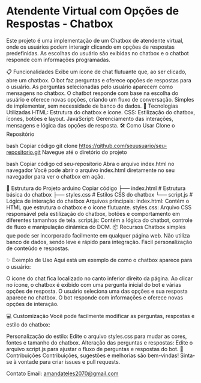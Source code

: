 # Atendente Virtual com Opções de Respostas - Chatbox
Este projeto é uma implementação de um Chatbox de atendente virtual, onde os usuários podem interagir clicando em opções de respostas predefinidas. As escolhas do usuário são exibidas no chatbox e o chatbot responde com informações programadas.

📋 Funcionalidades
Exibe um ícone de chat flutuante que, ao ser clicado, abre um chatbox.
O bot faz perguntas e oferece opções de respostas para o usuário.
As perguntas selecionadas pelo usuário aparecem como mensagens no chatbox.
O chatbot responde com base na escolha do usuário e oferece novas opções, criando um fluxo de conversação.
Simples de implementar, sem necessidade de banco de dados.
🚀 Tecnologias Utilizadas
HTML: Estrutura do chatbox e ícone.
CSS: Estilização do chatbox, ícones, botões e layout.
JavaScript: Gerenciamento das interações, mensagens e lógica das opções de resposta.
🛠️ Como Usar
Clone o Repositório

bash
Copiar código
git clone https://github.com/seuusuario/seu-repositorio.git
Navegue até o diretório do projeto

bash
Copiar código
cd seu-repositorio
Abra o arquivo index.html no navegador Você pode abrir o arquivo index.html diretamente no seu navegador para ver o chatbox em ação.

📂 Estrutura do Projeto
arduino
Copiar código
├── index.html       # Estrutura básica do chatbox
├── styles.css       # Estilos CSS do chatbox
└── script.js        # Lógica de interação do chatbox
Arquivos principais:
index.html: Contém o HTML que estrutura o chatbox e o ícone flutuante.
styles.css: Arquivo CSS responsável pela estilização do chatbox, botões e comportamento em diferentes tamanhos de tela.
script.js: Contém a lógica do chatbot, controle de fluxo e manipulação dinâmica do DOM.
📦 Recursos
Chatbox simples que pode ser incorporado facilmente em qualquer página web.
Não utiliza banco de dados, sendo leve e rápido para integração.
Fácil personalização de conteúdo e respostas.

✨ Exemplo de Uso
Aqui está um exemplo de como o chatbox aparece para o usuário:

O ícone do chat fica localizado no canto inferior direito da página.
Ao clicar no ícone, o chatbox é exibido com uma pergunta inicial do bot e várias opções de resposta.
O usuário seleciona uma das opções e sua resposta aparece no chatbox.
O bot responde com informações e oferece novas opções de interação.

💻 Customização
Você pode facilmente modificar as perguntas, respostas e estilo do chatbox:

Personalização do estilo: Edite o arquivo styles.css para mudar as cores, fontes e tamanho do chatbox.
Alteração das perguntas e respostas: Edite o arquivo script.js para ajustar o fluxo de perguntas e respostas do bot.
🤝 Contribuições
Contribuições, sugestões e melhorias são bem-vindas! Sinta-se à vontade para criar issues e pull requests.

Contato
Email: amandateles2070@gmail.com
